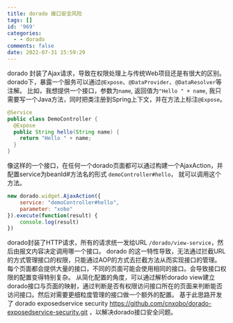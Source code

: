 ```yaml
---
title: dorado 接口安全风险
tags: []
id: '969'
categories:
  - - dorado
comments: false
date: 2022-07-31 15:59:29
---
```


dorado 封装了Ajax请求，导致在权限处理上与传统Web项目还是有很大的区别。dorado下，暴露一个服务可以通过`@Expose`、`@DataProvider`、`@DataResolver`等注解。 比如，我想提供一个接口，参数为`name`, 返回值为`"Hello " + name`, 我只需要写一个Java方法，同时把类注册到Spring上下文，并在方法上标注`@Expose`。

```Java
@Service
public class DemoController {
  @Expose
  public String hello(String name) {
    return "Hello " + name;
  }
}
```

像这样的一个接口，在任何一个dorado页面都可以通过构建一个AjaxAction，并配置service为beanId#方法名的形式 `demoController#hello`， 就可以调用这个方法。

```JavaScript
new dorado.widget.AjaxAction({
    service: "demoController#hello",
    parameter: "xobo"
}).execute(function(result) {
    console.log(result)
})
```

dorado封装了HTTP请求，所有的请求统一发给URL `/dorado/view-service`，然后由报文内容决定调用哪一个接口。 dorado 的这一特性导致，无法通过拦截URL的方式管理接口的权限，只能通过AOP的方式去拦截方法从而实现接口的管理。每个页面都会提供大量的接口，不同的页面可能会使用相同的接口。会导致接口权限的配置变得特别复杂。 从简化配置的角度，可以通过解析dorado view建立dorado接口与页面的映射，通过判断是否有权限访问接口所在的页面来判断能否访问接口。然后对需要更细粒度管理的接口做一个额外的配置。 基于此思路开发了 dorado exposedservice security https://github.com/cnxobo/dorado-exposedservice-security.git ，以解决dorado接口安全问题。